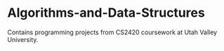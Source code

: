# Algorithms-and-Data-Structures

Contains programming projects from CS2420 coursework at Utah Valley University.
